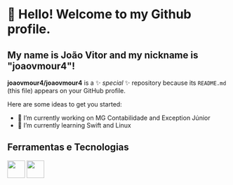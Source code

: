 # 👋 Hello! Welcome to my Github profile.
## My name is João Vitor and my nickname is "joaovmour4"!


**joaovmour4/joaovmour4** is a ✨ _special_ ✨ repository because its `README.md` (this file) appears on your GitHub profile.

Here are some ideas to get you started:

- 🔭 I’m currently working on MG Contabilidade and Exception Júnior
- 🌱 I’m currently learning Swift and Linux

## Ferramentas e Tecnologias

<img loading="lazy" src="https://cdn.jsdelivr.net/gh/devicons/devicon/icons/git/git-original.svg" width="40" height="40"/>
<img loading="lazy" src="https://cdn.jsdelivr.net/gh/devicons/devicon@latest/icons/nodejs/nodejs-original.svg" width="40" height="40"/>


